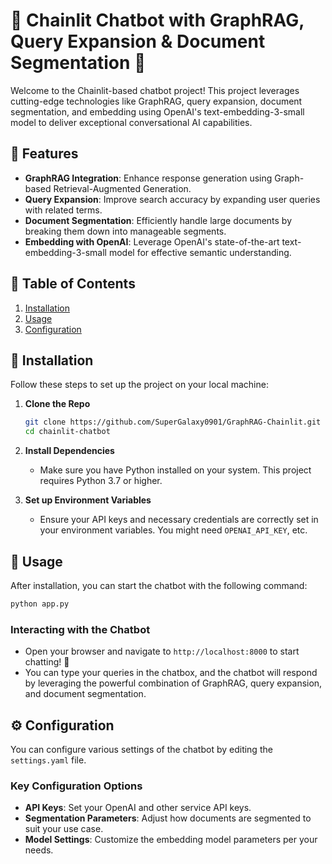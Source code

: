 # 🌟 Chainlit Chatbot with GraphRAG, Query Expansion & Document Segmentation 🌟

Welcome to the Chainlit-based chatbot project! This project leverages cutting-edge technologies like GraphRAG, query expansion, document segmentation, and embedding using OpenAI's text-embedding-3-small model to deliver exceptional conversational AI capabilities.

## 🚀 Features

- **GraphRAG Integration**: Enhance response generation using Graph-based Retrieval-Augmented Generation.
- **Query Expansion**: Improve search accuracy by expanding user queries with related terms.
- **Document Segmentation**: Efficiently handle large documents by breaking them down into manageable segments.
- **Embedding with OpenAI**: Leverage OpenAI's state-of-the-art text-embedding-3-small model for effective semantic understanding.

## 📜 Table of Contents

1. [Installation](#installation)
2. [Usage](#usage)
3. [Configuration](#configuration)

## 🔧 Installation

Follow these steps to set up the project on your local machine:

1. **Clone the Repo**
   ```bash
   git clone https://github.com/SuperGalaxy0901/GraphRAG-Chainlit.git
   cd chainlit-chatbot
   ```

2. **Install Dependencies**
   - Make sure you have Python installed on your system. This project requires Python 3.7 or higher.

3. **Set up Environment Variables**
   - Ensure your API keys and necessary credentials are correctly set in your environment variables. You might need `OPENAI_API_KEY`, etc.

## 🏃 Usage

After installation, you can start the chatbot with the following command:

```bash
python app.py
```

### Interacting with the Chatbot

- Open your browser and navigate to `http://localhost:8000` to start chatting! 🤖
- You can type your queries in the chatbox, and the chatbot will respond by leveraging the powerful combination of GraphRAG, query expansion, and document segmentation.

## ⚙️ Configuration

You can configure various settings of the chatbot by editing the `settings.yaml` file.

### Key Configuration Options

- **API Keys**: Set your OpenAI and other service API keys.
- **Segmentation Parameters**: Adjust how documents are segmented to suit your use case.
- **Model Settings**: Customize the embedding model parameters per your needs.
